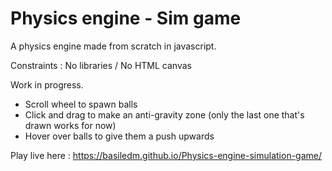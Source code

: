 # Physics engine - Sim game

A physics engine made from scratch in javascript.

Constraints : No libraries / No HTML canvas

Work in progress.

- Scroll wheel to spawn balls
- Click and drag to make an anti-gravity zone (only the last one that's drawn works for now)
- Hover over balls to give them a push upwards

Play live here : https://basiledm.github.io/Physics-engine-simulation-game/
